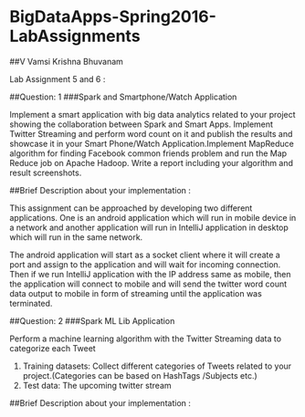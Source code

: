 # BigDataApps-Spring2016-LabAssignments
##V Vamsi Krishna Bhuvanam

Lab Assignment 5 and 6 :

##Question: 1
###Spark and Smartphone/Watch Application

Implement a smart application with big data analytics related to your project showing the collaboration between Spark and Smart Apps. Implement Twitter Streaming and perform word count on it and publish the results and showcase it in your Smart Phone/Watch Application.Implement MapReduce algorithm for finding Facebook common friends problem and run the Map Reduce job on Apache Hadoop. Write a report including your algorithm and result screenshots.

##Brief Description about your implementation : 

This assignment can be approached by developing two different applications. One is an android application which will run in mobile device in a network and another application will run in IntelliJ application in desktop which will run in the same network.

The android application will start as a socket client where it will create a port and assign to the application and will wait for incoming connection. Then if we run IntelliJ application with the IP address same as mobile, then the application will connect to mobile and will send the twitter word count data output to mobile in form of streaming until the application was terminated.


##Question: 2
###Spark ML Lib Application

Perform a machine learning algorithm with the Twitter Streaming data to categorize each Tweet
1) Training datasets: Collect different categories of Tweets related to your project.(Categories can be based on HashTags /Subjects etc.) 
2) Test data: The upcoming twitter stream

##Brief Description about your implementation : 


